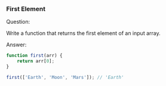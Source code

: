 

### First Element

Question:

Write a function that returns the first element of an input array. 


Answer:

```javascript
function first(arr) {
    return arr[0];
}

first(['Earth', 'Moon', 'Mars']); // 'Earth'
```